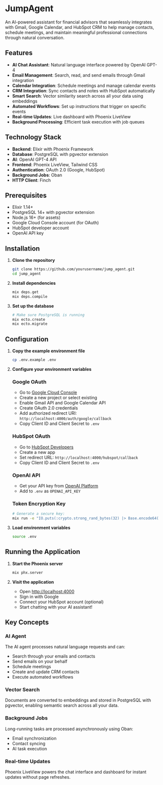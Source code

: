 # JumpAgent

An AI-powered assistant for financial advisors that seamlessly integrates with Gmail, Google Calendar, and HubSpot CRM to help manage contacts, schedule meetings, and maintain meaningful professional connections through natural conversation.

## Features

- **AI Chat Assistant**: Natural language interface powered by OpenAI GPT-4
- **Email Management**: Search, read, and send emails through Gmail integration
- **Calendar Integration**: Schedule meetings and manage calendar events
- **CRM Integration**: Sync contacts and notes with HubSpot automatically
- **Smart Search**: Vector similarity search across all your data using embeddings
- **Automated Workflows**: Set up instructions that trigger on specific events
- **Real-time Updates**: Live dashboard with Phoenix LiveView
- **Background Processing**: Efficient task execution with job queues

## Technology Stack

- **Backend**: Elixir with Phoenix Framework
- **Database**: PostgreSQL with pgvector extension
- **AI**: OpenAI GPT-4 API
- **Frontend**: Phoenix LiveView, Tailwind CSS
- **Authentication**: OAuth 2.0 (Google, HubSpot)
- **Background Jobs**: Oban
- **HTTP Client**: Finch

## Prerequisites

- Elixir 1.14+
- PostgreSQL 14+ with pgvector extension
- Node.js 16+ (for assets)
- Google Cloud Console account (for OAuth)
- HubSpot developer account
- OpenAI API key

## Installation

1. **Clone the repository**
   ```bash
   git clone https://github.com/yourusername/jump_agent.git
   cd jump_agent
   ```

2. **Install dependencies**
   ```bash
   mix deps.get
   mix deps.compile
   ```

3. **Set up the database**
   ```bash
   # Make sure PostgreSQL is running
   mix ecto.create
   mix ecto.migrate
   ```

## Configuration

1. **Copy the example environment file**
   ```bash
   cp .env.example .env
   ```

2. **Configure your environment variables**

   ### Google OAuth
    - Go to [Google Cloud Console](https://console.cloud.google.com)
    - Create a new project or select existing
    - Enable Gmail API and Google Calendar API
    - Create OAuth 2.0 credentials
    - Add authorized redirect URI: `http://localhost:4000/auth/google/callback`
    - Copy Client ID and Client Secret to `.env`

   ### HubSpot OAuth
    - Go to [HubSpot Developers](https://developers.hubspot.com)
    - Create a new app
    - Set redirect URL: `http://localhost:4000/hubspot/callback`
    - Copy Client ID and Client Secret to `.env`

   ### OpenAI API
    - Get your API key from [OpenAI Platform](https://platform.openai.com)
    - Add to `.env` as `OPENAI_API_KEY`

   ### Token Encryption Key
   ```bash
   # Generate a secure key:
   mix run -e "IO.puts(:crypto.strong_rand_bytes(32) |> Base.encode64())"
   ```

3. **Load environment variables**
   ```bash
   source .env
   ```

## Running the Application

1. **Start the Phoenix server**
   ```bash
   mix phx.server
   ```

2. **Visit the application**
    - Open [http://localhost:4000](http://localhost:4000)
    - Sign in with Google
    - Connect your HubSpot account (optional)
    - Start chatting with your AI assistant!

## Key Concepts

### AI Agent
The AI agent processes natural language requests and can:
- Search through your emails and contacts
- Send emails on your behalf
- Schedule meetings
- Create and update CRM contacts
- Execute automated workflows

### Vector Search
Documents are converted to embeddings and stored in PostgreSQL with pgvector, enabling semantic search across all your data.

### Background Jobs
Long-running tasks are processed asynchronously using Oban:
- Email synchronization
- Contact syncing
- AI task execution

### Real-time Updates
Phoenix LiveView powers the chat interface and dashboard for instant updates without page refreshes.
